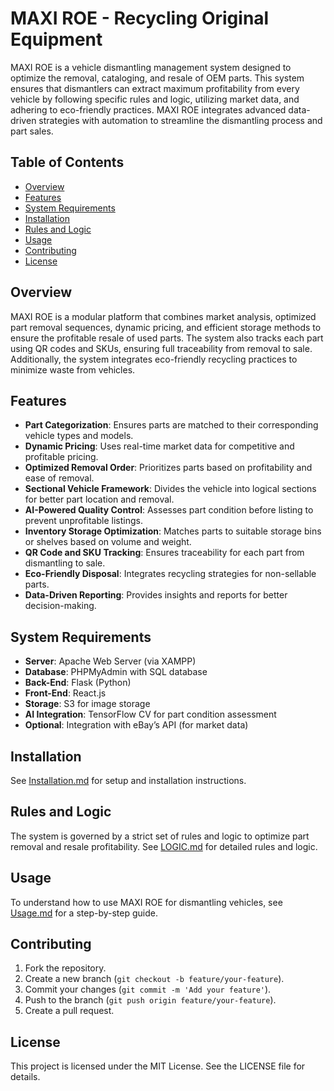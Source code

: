 # MAXI ROE - Recycling Original Equipment

MAXI ROE is a vehicle dismantling management system designed to optimize the removal, cataloging, and resale of OEM parts. This system ensures that dismantlers can extract maximum profitability from every vehicle by following specific rules and logic, utilizing market data, and adhering to eco-friendly practices. MAXI ROE integrates advanced data-driven strategies with automation to streamline the dismantling process and part sales.

## Table of Contents
- [Overview](#overview)
- [Features](#features)
- [System Requirements](#system-requirements)
- [Installation](#installation)
- [Rules and Logic](#rules-and-logic)
- [Usage](#usage)
- [Contributing](#contributing)
- [License](#license)

## Overview

MAXI ROE is a modular platform that combines market analysis, optimized part removal sequences, dynamic pricing, and efficient storage methods to ensure the profitable resale of used parts. The system also tracks each part using QR codes and SKUs, ensuring full traceability from removal to sale. Additionally, the system integrates eco-friendly recycling practices to minimize waste from vehicles.

## Features

- **Part Categorization**: Ensures parts are matched to their corresponding vehicle types and models.
- **Dynamic Pricing**: Uses real-time market data for competitive and profitable pricing.
- **Optimized Removal Order**: Prioritizes parts based on profitability and ease of removal.
- **Sectional Vehicle Framework**: Divides the vehicle into logical sections for better part location and removal.
- **AI-Powered Quality Control**: Assesses part condition before listing to prevent unprofitable listings.
- **Inventory Storage Optimization**: Matches parts to suitable storage bins or shelves based on volume and weight.
- **QR Code and SKU Tracking**: Ensures traceability for each part from dismantling to sale.
- **Eco-Friendly Disposal**: Integrates recycling strategies for non-sellable parts.
- **Data-Driven Reporting**: Provides insights and reports for better decision-making.

## System Requirements

- **Server**: Apache Web Server (via XAMPP)
- **Database**: PHPMyAdmin with SQL database
- **Back-End**: Flask (Python)
- **Front-End**: React.js
- **Storage**: S3 for image storage
- **AI Integration**: TensorFlow CV for part condition assessment
- **Optional**: Integration with eBay’s API (for market data)

## Installation

See [Installation.md](./Installation.md) for setup and installation instructions.

## Rules and Logic

The system is governed by a strict set of rules and logic to optimize part removal and resale profitability. See [LOGIC.md](./LOGIC.md) for detailed rules and logic.

## Usage

To understand how to use MAXI ROE for dismantling vehicles, see [Usage.md](./Usage.md) for a step-by-step guide.

## Contributing

1. Fork the repository.
2. Create a new branch (`git checkout -b feature/your-feature`).
3. Commit your changes (`git commit -m 'Add your feature'`).
4. Push to the branch (`git push origin feature/your-feature`).
5. Create a pull request.

## License

This project is licensed under the MIT License. See the LICENSE file for details.